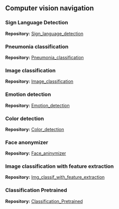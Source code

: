 ## Computer vision navigation

### Sign Language Detection
**Repository:** [Sign_language_detection](https://github.com/Rurararu/Sign_language_detection.git)

### Pneumonia classification
**Repository:** [Pneumonia_classification](https://github.com/Rurararu/Pneumonia_classification.git)

### Image classification
**Repository:** [Image_classification](https://github.com/Rurararu/Image_classification.git)

### Emotion detection
**Repository:** [Emotion_detection](https://github.com/Rurararu/Emotion_detection.git)

### Color detection
**Repository:** [Color_detection](https://github.com/Rurararu/Color_detection.git)

### Face anonymizer
**Repository:** [Face_aninymizer](https://github.com/Rurararu/Face_aninymizer.git)

### Image classification with feature extraction
**Repository:** [Img_classif_with_feature_extraction](https://github.com/Rurararu/Img_classif_with_feature_extraction.git)

### Classification Pretrained
**Repository:** [Classification_Pretrained](https://github.com/Rurararu/Classification_pretrained.git)


